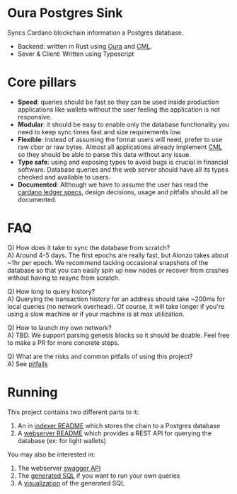 # Oura Postgres Sink

Syncs Cardano blockchain information a Postgres database.

- Backend: written in Rust using [Oura](https://github.com/txpipe/oura) and [CML](https://github.com/dcSpark/cardano-multiplatform-lib).
- Sever & Client: Written using Typescript

# Core pillars

- **Speed**: queries should be fast so they can be used inside production applications like wallets without the user feeling the application is not responsive.
- **Modular**: it should be easy to enable only the database functionality you need to keep sync times fast and size requirements low.
- **Flexible**: instead of assuming the format users will need, prefer to use raw cbor or raw bytes. Almost all applications already implement [CML](https://github.com/dcSpark/cardano-multiplatform-lib) so they should be able to parse this data without any issue.
- **Type safe**: using and exposing types to avoid bugs is crucial in financial software. Database queries and the web server should have all its types checked and available to users.
- **Documented**: Although we have to assume the user has read the [cardano ledger specs](https://github.com/input-output-hk/cardano-ledger), design decisions, usage and pitfalls should all be documented.

# FAQ

Q) How does it take to sync the database from scratch?\
A) Around 4-5 days. The first epochs are really fast, but Alonzo takes about ~1hr per epoch. We recommend tacking occasional snapshots of the database so that you can easily spin up new nodes or recover from crashes without having to resync from scratch.

Q) How long to query history?\
A) Querying the transaction history for an address should take ~200ms for local queries (no network overhead). Of course, it will take longer if you're using a slow machine or if your machine is at max utilization.

Q) How to launch my own network?\
A) TBD. We support parsing genesis blocks so it should be doable. Feel free to make a PR for more concrete steps.

Q) What are the risks and common pitfalls of using this project?\
A) See [pitfalls](./pitfalls)

# Running

This project contains two different parts to it:

1. An in [indexer README](./indexer/README.md) which stores the chain to a Postgres database
2. A [webserver README]('./webserver/README.md) which provides a REST API for querying the database (ex: for light wallets)

You may also be interested in:

1. The webserver [swagger API](https://dcspark.github.io/oura-postgres-sink/#/)
2. The [generated SQL](./webserver/server/bin/schema.sql) if you want to run your own queries
3. A [visualization](./webserver/server/bin/graph.png) of the generated SQL
